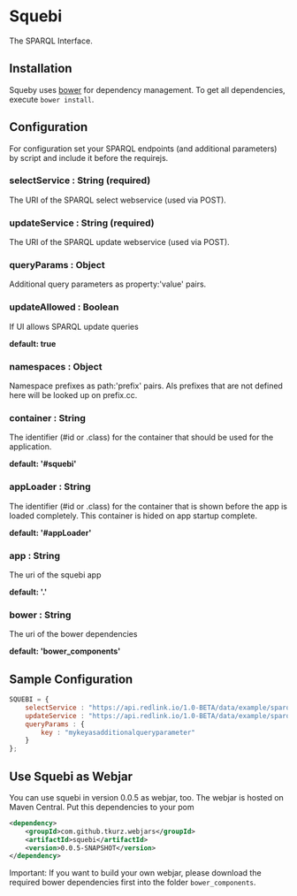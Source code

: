 Squebi
======

The SPARQL Interface.

Installation
------------

Squeby uses [bower](http://bower.io/) for dependency management. To get all dependencies, execute `bower install`.

Configuration
-------------

For configuration set your SPARQL endpoints (and additional parameters) by script and include it before the requirejs.

### selectService : String (required)
The URI of the SPARQL select webservice (used via POST).

### updateService : String (required)
The URI of the SPARQL update webservice (used via POST).

### queryParams : Object
Additional query parameters as property:'value' pairs.

### updateAllowed : Boolean
If UI allows SPARQL update queries

**default: true**

### namespaces : Object
Namespace prefixes as path:'prefix' pairs. Als prefixes that are not defined here will be looked up on prefix.cc.

### container : String
The identifier (#id or .class) for the container that should be used for the application.

**default: '#squebi'**

### appLoader : String
The identifier (#id or .class) for the container that is shown before the app is loaded completely. This container is hided on app startup complete.

**default: '#appLoader'**

### app : String
The uri of the squebi app

**default: '.'**

### bower : String
The uri of the bower dependencies

**default: 'bower_components'**

## Sample Configuration

```javascript
SQUEBI = {
    selectService : "https://api.redlink.io/1.0-BETA/data/example/sparql/select",
    updateService : "https://api.redlink.io/1.0-BETA/data/example/sparql/update",
    queryParams : {
        key : "mykeyasadditionalqueryparameter"
    }
};
```

## Use Squebi as Webjar
You can use squebi in version 0.0.5 as webjar, too. The webjar is hosted on Maven Central. Put this dependencies to your pom

```xml
<dependency>
    <groupId>com.github.tkurz.webjars</groupId>
    <artifactId>squebi</artifactId>
    <version>0.0.5-SNAPSHOT</version>
</dependency>
```

Important: If you want to build your own webjar, please download the required bower dependencies first into the folder `bower_components`.
